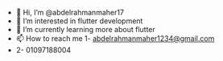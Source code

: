 - 👋 Hi, I’m @abdelrahmanmaher17
- 👀 I’m interested in flutter development
- 🌱 I’m currently learning more about flutter
- 📫 How to reach me 1- abdelrahmanmaher1234@gmail.com
- 2- 01097188004


<!---
abdelrahmanmaher17/abdelrahmanmaher17 is a ✨ special ✨ repository because its `README.md` (this file) appears on your GitHub profile.
You can click the Preview link to take a look at your changes.
--->
